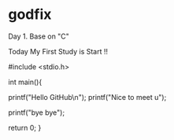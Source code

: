 # godfix
Day 1. Base on "C" 

Today My First Study is  Start !!

#include <stdio.h>

int main(){

printf("Hello GitHub\n");
printf("Nice to meet u");

printf("bye bye");



return 0;
}



